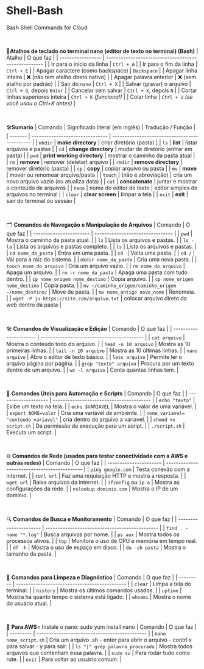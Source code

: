 # Shell-Bash
Bash Shell Commands for Cloud

<br>

🧠**Atalhos de teclado no terminal nano (editor de texto no terminal) (Bash)**
| Atalho            | O que faz                                            |
| ----------------- | ---------------------------------------------------- |
| Ir para o início da linha         | `Ctrl + A`                                 |
| Ir para o fim da linha            | `Ctrl + E`                                 |
| Apagar caractere (como backspace) | `Backspace`                                |
| Apagar linha inteira              | ❌ (não tem atalho direto nativo)           |
| Apagar palavra anterior           | ❌ (sem atalho por padrão)                  |
| Sair do `nano`                    | `Ctrl + X`                                 |
| Salvar (gravar) o arquivo         | `Ctrl + O`, depois `Enter`                 |
| Cancelar sem salvar               | `Ctrl + X`, depois `N`                     |
| Cortar linhas superiores inteira              | `Ctrl + K` *(funciona!)*                   |
| Colar linha                       | `Ctrl + U` *(se você usou o Ctrl+K antes)* |



<br>

🛠️**Sumario**
| Comando | Significado literal (em inglês) | Tradução / Função                             |
| ------- | ------------------------------- | --------------------------------------------- |
| `mkdir` | **make directory**              | criar diretório (pasta)                       |
| `ls`    | **list**                        | listar arquivos e pastas                      |
| `cd`    | **change directory**            | mudar de diretório (entrar em pasta)          |
| `pwd`   | **print working directory**     | mostrar o caminho da pasta atual              |
| `rm`    | **remove**                      | remover (deletar) arquivo                     |
| `rmdir` | **remove directory**            | remover diretório (pasta)                     |
| `cp`    | **copy**                        | copiar arquivo ou pasta                       |
| `mv`    | **move**                        | mover ou renomear arquivo/pasta               |
| `touch` | (não é abreviação)              | cria um novo arquivo vazio (ou atualiza data) |
| `cat`   | **concatenate**                 | juntar e mostrar o conteúdo de arquivos       |
| `nano`  | nome do editor de texto         | editor simples de arquivos no terminal        |
| `clear` | **clear screen**                | limpar a tela                                 |
| `exit`  | **exit**                        | sair do terminal ou sessão                    |

<br>

🗂️ **Comandos de Navegação e Manipulação de Arquivos**
| Comando                 | O que faz                        |
| ----------------------- | -------------------------------- |
| `pwd`                   | Mostra o caminho da pasta atual. |
| `ls`                    | Lista os arquivos e pastas.      |
| `ls -la`                    | Lista os arquivos e pastas completo.      |
| `ls`                    | Lista os arquivos e pastas.      |
| `cd nome_da_pasta`      | Entra em uma pasta.              |
| `cd `                 | Volta uma pasta.                 |
| `cd /`                  | Vai para a raiz do sistema.      |
| `mkdir nome_da_pasta`   | Cria uma nova pasta.             |
| `touch nome_do_arquivo` | Cria um arquivo vazio.           |
| `rm nome_do_arquivo`    | Apaga um arquivo.                |
| `rm -r nome_da_pasta`   | Apaga uma pasta com tudo dentro. |
| `cp nome_origem nome_destino`     | Copia arquivo.          |
| `cp nome_origem nome_destino`  | Copia pasta.          |
| `mv ~/caminho_origem/caminho_origem ~/nome_destino/`     | Move de pasta.                |
| `mv nome_antigo novo_nome`     | Renomeia.                |
| `wget -P ju https://site.com/arquivo.txt`     | colocar arquivo direto da web dentro da pasta               |


<br>

🛠️ **Comandos de Visualização e Edição**
| Comando                | O que faz                                  |
| ---------------------- | ------------------------------------------ |
| `cat arquivo`          | Mostra o conteúdo todo do arquivo.         |
| `head -n 10 arquivo`   | Mostra as 10 primeiras linhas.             |
| `tail -n 10 arquivo`   | Mostra as 10 últimas linhas.               |
| `nano arquivo`         | Abre o editor de texto básico.             |
| `less arquivo`         | Permite ler o arquivo página por página.   |
| `grep "texto" arquivo` | Procura por um texto dentro de um arquivo. |
| `wc -l arquivo`        | Conta quantas linhas tem.                  |

<br>


🧰 **Comandos Úteis para Automação e Scripts**
| Comando              | O que faz                                |
| -------------------- | ---------------------------------------- |
| `echo "texto"`       | Exibe um texto na tela.                  |
| `echo $VARIAVEL`     | Mostra o valor de uma variável.          |
| `export NOME=valor`  | Cria uma variável de ambiente.           |
| `nome_variavel= "conteudo variavel"`  | cria dentro do arquivo a variavel.           |
| `chmod +x script.sh` | Dá permissão de execução para um script. |
| `./script.sh`        | Executa um script.                       |


<br>

🌐 **Comandos de Rede (usados para testar conectividade com a AWS e outras redes)**
| Comando                | O que faz                                    |
| ---------------------- | -------------------------------------------- |
| `ping google.com`      | Testa conexão com a internet.                |
| `curl url`             | Faz uma requisição HTTP e mostra a resposta. |
| `wget url`             | Baixa arquivos da internet.                  |
| `ifconfig` ou `ip a`   | Mostra as configurações da rede.             |
| `nslookup dominio.com` | Mostra o IP de um domínio.                   |


<br>

🔍 **Comandos de Busca e Monitoramento**
| Comando                | O que faz                                      |
| ---------------------- | ---------------------------------------------- |
| `find . -name "*.log"` | Busca arquivos por nome.                       |
| `ps aux`               | Mostra todos os processos ativos.              |
| `top`                  | Monitora o uso de CPU e memória em tempo real. |
| `df -h`                | Mostra o uso de espaço em disco.               |
| `du -sh pasta`         | Mostra o tamanho da pasta.                     |


<br>

🧹 **Comandos para Limpeza e Diagnóstico**
| Comando   | O que faz                                     |
| --------- | --------------------------------------------- |
| `clear`   | Limpa a tela do terminal.                     |
| `history` | Mostra os últimos comandos usados.            |
| `uptime`  | Mostra há quanto tempo o sistema está ligado. |
| `whoami`  | Mostra o nome do usuário atual.               |

<br>

🧹 **Para AWS**=
Instale o nano: sudo yum install nano
| Comando   | O que faz                                     |
| --------- | --------------------------------------------- |
| `nano nome_script.sh`   | Cria um arquivo .sh - enter para abrir o arquivo - contrl x para salvar - y para sair.                     |
| `ls "|" grep palavra_procurada` | Mostra todos arquivos que contenham essa palavra.            |
| `sudo su`  | Para rodar tudo como rute. |
| `exit`  | Para voltar ao usuário comum.               |
